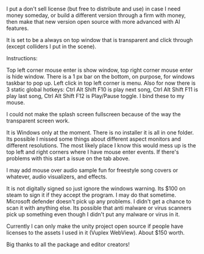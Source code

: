 I put a don't sell license (but free to distribute and use) in case I need money someday, or build a different version through a firm with money, then make that new version open source with more advanced with AI features.

It is set to be a always on top window that is transparent and click through (except colliders I put in the scene).

Instructions:

Top left corner mouse enter is show window, top right corner mouse enter is hide window. There is a 1 px bar on the bottom, on purpose, for windows taskbar to pop up. Left click in top left corner is menu. Also for now there is 3 static global hotkeys: Ctrl Alt Shift F10 is play next song, Ctrl Alt Shift F11 is play last song, Ctrl Alt Shift F12 is Play/Pause toggle. I bind these to my mouse.

I could not make the splash screen fullscreen because of the way the transparent screen work.

It is Windows only at the moment. There is no installer it is all in one folder. Its possible I missed some things about different aspect monitors and different resolutions. The most likely place I know this would mess up is the top left and right corners where I have mouse enter events. If there's problems with this start a issue on the tab above.

I may add mouse over audio sample fun for freestyle song covers or whatever, audio visualizers, and effects.

It is not digitally signed so just ignore the windows warning. Its $100 on steam to sign it if they accept the program. I may do that sometime. Microsoft defender doesn't pick up any problems. I didn't get a chance to scan it with anything else. Its possible that anti malware or virus scanners pick up something even though I didn't put any malware or virus in it.

Currently I can only make the unity project open source if people have licenses to the assets I used in it (Vuplex WebView). About $150 worth.

Big thanks to all the package and editor creators!
